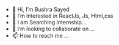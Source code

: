 - 👋 Hi, I’m Bushra Sayed
- 👀 I’m interested in ReactJs, Js, Html,css
- 🌱 I am Searching Internship...
- 💞️ I’m looking to collaborate on ...
- 📫 How to reach me ...

<!---
BushraSayed72/BushraSayed72 is a ✨ special ✨ repository because its `README.md` (this file) appears on your GitHub profile.
You can click the Preview link to take a look at your changes.
--->
